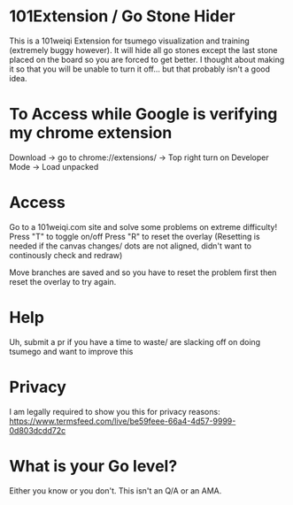 # 101Extension / Go Stone Hider
This is a 101weiqi Extension for tsumego visualization and training (extremely buggy however). It will hide all go stones except the last stone placed on the board so you are forced to get better. I thought about making it so that you will be unable to turn it off... but that probably isn't a good idea.

# To Access while Google is verifying my chrome extension
Download -> 
go to chrome://extensions/ -> 
Top right turn on Developer Mode -> 
Load unpacked

# Access
Go to a 101weiqi.com site and solve some problems on extreme difficulty!
Press "T" to toggle on/off
Press "R" to reset the overlay
(Resetting is needed if the canvas changes/ dots are not aligned, didn't want to continously check and redraw)

Move branches are saved and so you have to reset the problem first then reset the overlay to try again.

# Help
Uh, submit a pr if you have a time to waste/ are slacking off on doing tsumego and want to improve this

# Privacy
I am legally required to show you this for privacy reasons:
https://www.termsfeed.com/live/be59feee-66a4-4d57-9999-0d803dcdd72c

# What is your Go level?
Either you know or you don't. This isn't an Q/A or an AMA.



